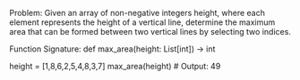 Problem: Given an array of non-negative integers height, where each element represents the height of a vertical line, determine the maximum area that can be formed between two vertical lines by selecting two indices.

Function Signature: def max_area(height: List[int]) -> int

height = [1,8,6,2,5,4,8,3,7]
max_area(height)  # Output: 49
